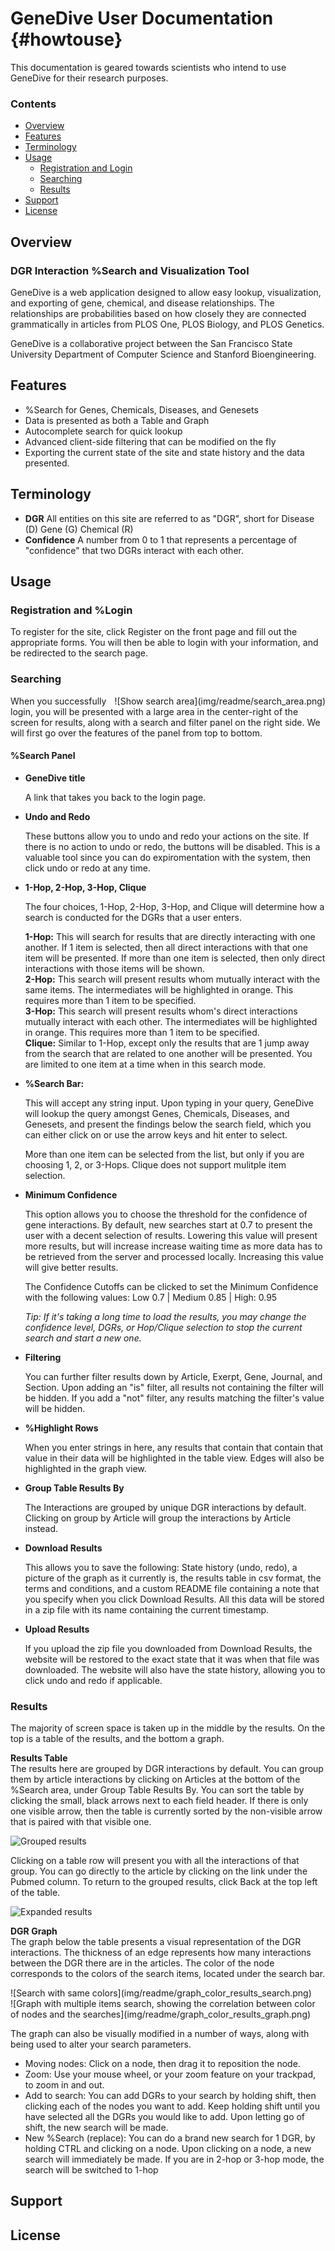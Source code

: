 GeneDive User Documentation                         {#howtouse}
============

This documentation is geared towards scientists who intend to use GeneDive for their research purposes.

### Contents
 * [Overview](#overview)
 * [Features](#features)
 * [Terminology](#terminology)
 * [Usage](#usage)
	* [Registration and Login](#regist)
 	* [Searching](#searching)
 	* [Results](#results)
 * [Support](#support)
 * [License](#license)

<a name="overview"></a>
## Overview

### DGR Interaction %Search and Visualization Tool

GeneDive is a web application designed to allow easy lookup, visualization, and exporting of gene, chemical, and disease relationships. The relationships are probabilities based on how closely they are connected grammatically in articles from PLOS One, PLOS Biology, and PLOS Genetics.

GeneDive is a collaborative project between the San Francisco State University Department of Computer Science and Stanford Bioengineering.

<a name="features"></a>
## Features

* %Search for Genes, Chemicals, Diseases, and Genesets
* Data is presented as both a Table and Graph
* Autocomplete search for quick lookup
* Advanced client-side filtering that can be modified on the fly
* Exporting the current state of the site and state history and the data presented.

<a name="terminology"></a>
## Terminology
 * **DGR** All entities on this site are referred to as "DGR", short for Disease (D) Gene (G) Chemical (R)
 * **Confidence** A number from 0 to 1 that represents a percentage of "confidence" that two DGRs interact with each other.

<a name="usage"></a>
## Usage

<a name="regist"></a>
### Registration and %Login

To register for the site, click Register on the front page and fill out the appropriate forms. You will then be able to login with your information, and be redirected to the search page.

<a name="searching"></a>
### Searching
<div style="float: right;margin-left:10px"> 
![Show search area](img/readme/search_area.png)
</div>

When you successfully login, you will be presented with a large area in the center-right of the screen for results, along with a search and filter panel on the right side. We will first go over the features of the panel from top to bottom.

#### %Search Panel
* **GeneDive title**

    A link that takes you back to the login page.

* **Undo and Redo**

	These buttons allow you to undo and redo your actions on the site. If there is no action to undo or redo, the buttons will be disabled. This is a valuable tool since you can do expiromentation with the system, then click undo or redo at any time. 

* **1-Hop, 2-Hop, 3-Hop, Clique** 

	The four choices, 1-Hop, 2-Hop, 3-Hop, and Clique will determine how a search is conducted for the DGRs that a user enters.

	**1-Hop:** This will search for results that are directly interacting with one another. If 1 item is selected, then all direct interactions with that one item will be presented. If more than one item is selected, then only direct interactions with those items will be shown.  
	**2-Hop:** This search will present results whom mutually interact with the same items. The intermediates will be highlighted in orange. This requires more than 1 item to be specified.  
	**3-Hop:** This search will present results whom's direct interactions mutually interact with each other. The intermediates will be highlighted in orange.  This requires more than 1 item to be specified.  
	**Clique:** Similar to 1-Hop, except only the results that are 1 jump away from the search that are related to one another will be presented. You are limited to one item at a time when in this search mode.  

* **%Search Bar:**

	This will accept any string input. Upon typing in your query, GeneDive will lookup the query amongst Genes, Chemicals, Diseases, and Genesets, and present the findings below the search field, which you can either click on or use the arrow keys and hit enter to select.  

	More than one item can be selected from the list, but only if you are choosing 1, 2, or 3-Hops. Clique does not support mulitple item selection.  


* **Minimum Confidence**

	This option allows you to choose the threshold for the confidence of gene interactions. By default, new searches start at 0.7 to present the user with a decent selection of results. Lowering this value will present more results, but will increase increase waiting time as more data has to be retrieved from the server and processed locally. Increasing this value will give better results.

	The Confidence Cutoffs can be clicked to set the Minimum Confidence with the following values: Low 0.7 | Medium 0.85 | High: 0.95  

	*Tip: If it's taking a long time to load the results, you may change the confidence level, DGRs, or Hop/Clique selection to stop the current search and start a new one.*


* **Filtering**

	You can further filter results down by Article, Exerpt, Gene, Journal, and Section. Upon adding an "is" filter, all results not containing the filter will be hidden. If you add a "not" filter, any results matching the filter's value will be hidden.


* **%Highlight Rows**

	When you enter strings in here, any results that contain that contain that value in their data will be highlighted in the table view. Edges will also be highlighted in the graph view.


* **Group Table Results By**

	The Interactions are grouped by unique DGR interactions by default. Clicking on group by Article will group the interactions by Article instead.


* **Download Results**

	This allows you to save the following: State history (undo, redo), a picture of the graph as it currently is, the results table in csv format, the terms and conditions, and a custom README file containing a note that you specify when you click Download Results. All this data will be stored in a zip file with its name containing the current timestamp.  


* **Upload Results**

	If you upload the zip file you downloaded from Download Results, the website will be restored to the exact state that it was when that file was downloaded. The website will also have the state history, allowing you to click undo and redo if applicable.  


<a name="results"></a>
### Results

The majority of screen space is taken up in the middle by the results. On the top is a table of the results, and the bottom a graph.

**Results Table**  
The results here are grouped by DGR interactions by default. You can group them by article interactions by clicking on Articles at the bottom of the %Search area, under Group Table Results By. You can sort the table by clicking the small, black arrows next to each field header. If there is only one visible arrow, then the table is currently sorted by the non-visible arrow that is paired with that visible one.

![Grouped results](img/readme/results_grouped.png)

Clicking on a table row will present you with all the interactions of that group. You can go directly to the article by clicking on the link under the Pubmed column. To return to the grouped results, click Back at the top left of the table.

![Expanded results](img/readme/results_detailed.png)

**DGR Graph**  
The graph below the table presents a visual representation of the DGR interactions. The thickness of an edge represents how many interactions between the DGR there are in the articles. The color of the node corresponds to the colors of the search items, located under the search bar.

<div style="display:inline-block">![Search with same colors](img/readme/graph_color_results_search.png)</div> <div style="display:inline-block">![Graph with multiple items search, showing the correlation between color of nodes and the searches](img/readme/graph_color_results_graph.png)</div> 

The graph can also be visually modified in a number of ways, along with being used to alter your search parameters.

* Moving nodes: Click on a node, then drag it to reposition the node.
* Zoom: Use your mouse wheel, or your zoom feature on your trackpad, to zoom in and out.  
* Add to search: You can add DGRs to your search by holding shift, then clicking each of the nodes you want to add. Keep holding shift until you have selected all the DGRs you would like to add. Upon letting go of shift, the new search will be made.  
* New %Search (replace): You can do a brand new search for 1 DGR, by holding CTRL and clicking on a node. Upon clicking on a node, a new search will immediately be made. If you are in 2-hop or 3-hop mode, the search will be switched to 1-hop

<a name="support"></a>
## Support

<a name="license"></a>
## License